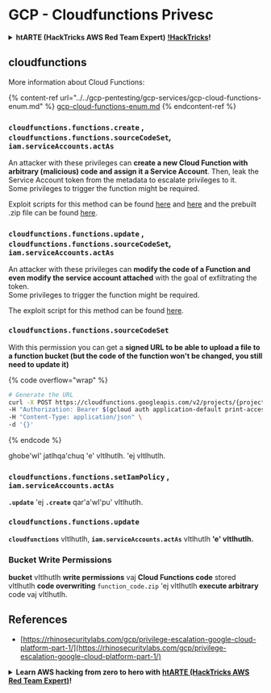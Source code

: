 # GCP - Cloudfunctions Privesc

<details>

<summary><strong>htARTE (HackTricks AWS Red Team Expert)</strong> <a href="https://training.hacktricks.xyz/courses/arte"><strong>!HackTricks</strong></a><strong>!</strong></summary>

Other ways to support HackTricks:

* If you want to see your **company advertised in HackTricks** or **download HackTricks in PDF** Check the [**SUBSCRIPTION PLANS**](https://github.com/sponsors/carlospolop)!
* Get the [**official PEASS & HackTricks swag**](https://peass.creator-spring.com)
* Discover [**The PEASS Family**](https://opensea.io/collection/the-peass-family), our collection of exclusive [**NFTs**](https://opensea.io/collection/the-peass-family)
* **Join the** 💬 [**Discord group**](https://discord.gg/hRep4RUj7f) or the [**telegram group**](https://t.me/peass) or **follow** us on **Twitter** 🐦 [**@hacktricks_live**](https://twitter.com/hacktricks_live)**.**
* **Share your hacking tricks by submitting PRs to the** [**HackTricks**](https://github.com/carlospolop/hacktricks) and [**HackTricks Cloud**](https://github.com/carlospolop/hacktricks-cloud) github repos.

</details>

## cloudfunctions

More information about Cloud Functions:

{% content-ref url="../../gcp-pentesting/gcp-services/gcp-cloud-functions-enum.md" %}
[gcp-cloud-functions-enum.md](../../gcp-pentesting/gcp-services/gcp-cloud-functions-enum.md)
{% endcontent-ref %}

### `cloudfunctions.functions.create` , `cloudfunctions.functions.sourceCodeSet`_,_ `iam.serviceAccounts.actAs`

An attacker with these privileges can **create a new Cloud Function with arbitrary (malicious) code and assign it a Service Account**. Then, leak the Service Account token from the metadata to escalate privileges to it.\
Some privileges to trigger the function might be required.

Exploit scripts for this method can be found [here](https://github.com/RhinoSecurityLabs/GCP-IAM-Privilege-Escalation/blob/master/ExploitScripts/cloudfunctions.functions.create-call.py) and [here](https://github.com/RhinoSecurityLabs/GCP-IAM-Privilege-Escalation/blob/master/ExploitScripts/cloudfunctions.functions.create-setIamPolicy.py) and the prebuilt .zip file can be found [here](https://github.com/RhinoSecurityLabs/GCP-IAM-Privilege-Escalation/tree/master/ExploitScripts/CloudFunctions).

### `cloudfunctions.functions.update` , `cloudfunctions.functions.sourceCodeSet`_,_ `iam.serviceAccounts.actAs`

An attacker with these privileges can **modify the code of a Function and even modify the service account attached** with the goal of exfiltrating the token.\
Some privileges to trigger the function might be required.

The exploit script for this method can be found [here](https://github.com/RhinoSecurityLabs/GCP-IAM-Privilege-Escalation/blob/master/ExploitScripts/cloudfunctions.functions.update.py).

### `cloudfunctions.functions.sourceCodeSet`

With this permission you can get a **signed URL to be able to upload a file to a function bucket (but the code of the function won't be changed, you still need to update it)**

{% code overflow="wrap" %}
```bash
# Generate the URL
curl -X POST https://cloudfunctions.googleapis.com/v2/projects/{project-id}/locations/{location}/functions:generateUploadUrl \
-H "Authorization: Bearer $(gcloud auth application-default print-access-token)" \
-H "Content-Type: application/json" \
-d '{}'
```
{% endcode %}

ghobe'wI' jatlhqa'chuq 'e' vItlhutlh. 'ej vItlhutlh.

### `cloudfunctions.functions.setIamPolicy` , `iam.serviceAccounts.actAs`

**`.update`** 'ej **`.create`** qar'a'wI'pu' vItlhutlh.

### `cloudfunctions.functions.update`

**`cloudfunctions`** vItlhutlh, **`iam.serviceAccounts.actAs`** vItlhutlh **'e' vItlhutlh.**

### Bucket Write Permissions

**bucket** vItlhutlh **write permissions** vaj **Cloud Functions code** stored vItlhutlh **code overwriting** `function_code.zip` 'ej vItlhutlh **execute arbitrary** code vaj vItlhutlh.

## References

* [https://rhinosecuritylabs.com/gcp/privilege-escalation-google-cloud-platform-part-1/](https://rhinosecuritylabs.com/gcp/privilege-escalation-google-cloud-platform-part-1/)

<details>

<summary><strong>Learn AWS hacking from zero to hero with</strong> <a href="https://training.hacktricks.xyz/courses/arte"><strong>htARTE (HackTricks AWS Red Team Expert)</strong></a><strong>!</strong></summary>

Other ways to support HackTricks:

* If you want to see your **company advertised in HackTricks** or **download HackTricks in PDF** Check the [**SUBSCRIPTION PLANS**](https://github.com/sponsors/carlospolop)!
* Get the [**official PEASS & HackTricks swag**](https://peass.creator-spring.com)
* Discover [**The PEASS Family**](https://opensea.io/collection/the-peass-family), our collection of exclusive [**NFTs**](https://opensea.io/collection/the-peass-family)
* **Join the** 💬 [**Discord group**](https://discord.gg/hRep4RUj7f) or the [**telegram group**](https://t.me/peass) or **follow** us on **Twitter** 🐦 [**@hacktricks_live**](https://twitter.com/hacktricks_live)**.**
* **Share your hacking tricks by submitting PRs to the** [**HackTricks**](https://github.com/carlospolop/hacktricks) and [**HackTricks Cloud**](https://github.com/carlospolop/hacktricks-cloud) github repos.

</details>
